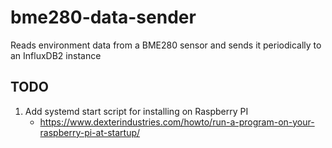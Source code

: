 # bme280-data-sender
Reads environment data from a BME280 sensor and sends it periodically to an InfluxDB2 instance

## TODO

1. Add systemd start script for installing on Raspberry PI
   - https://www.dexterindustries.com/howto/run-a-program-on-your-raspberry-pi-at-startup/

